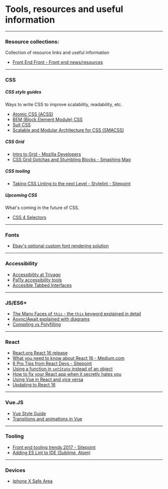 # Tools, resources and useful information

---

### Resource collections:

Collection of resource links and useful information

* [Front End Front - Front end news/resources](https://frontendfront.com/)

---

### CSS

##### CSS style guides

Ways to write CSS to improve scalability, readability, etc.

* [Atomic CSS (ACSS)](https://acss.io/)
* [BEM (Block Element Module) CSS](http://getbem.com/)
* [Suit CSS](https://suitcss.github.io/)
* [Scalable and Modular Architecture for CSS (SMACSS)](https://smacss.com/)

##### CSS Grid

* [Intro to Grid - Mozilla Developers](https://mozilladevelopers.github.io/playground/09-named-lines/)
* [CSS Grid Gotchas and Stumbling Blocks - Smashing Mag](https://www.smashingmagazine.com/2017/09/css-grid-gotchas-stumbling-blocks/)

##### CSS tooling

* [Taking CSS Linting to the next Level - Stylelint - Sitepoint](https://www.sitepoint.com/taking-css-linting-next-level-stylelint/)

##### Upcoming CSS

What's coming in the future of CSS.

* [CSS 4 Selectors](https://webdesign.tutsplus.com/tutorials/intriguing-css-level-4-selectors--cms-29499)

---

### Fonts

* [Ebay's optional custom font rendering solution](http://www.ebaytechblog.com/2017/09/21/ebays-font-loading-strategy/)

---

### Accessibility

* [Accessibility at Trivago](http://tech.trivago.com/2017/09/26/accessibility-at-trivago/)
* [Pa11y accessibility tools](http://pa11y.org/)
* [Accesible Tabbed Interfaces](https://inclusive-components.design/tabbed-interfaces/)

---

### JS/ES6+

* [The Many Faces of `this` - the `this` keyword explained in detail](https://blog.pragmatists.com/the-many-faces-of-this-in-javascript-5f8be40df52e)
* [Async/Await explained with diagrams](http://nikgrozev.com/2017/10/01/async-await/)
* [Compiling vs Polyfilling](https://medium.freecodecamp.org/compiling-vs-polyfills-with-babel-c44279dc7a10)

---

### React

* [React.org React 16 release](https://reactjs.org/blog/2017/09/26/react-v16.0.html)
* [What you need to know about React 16 - Medium.com](https://medium.com/ecmastack/what-you-need-to-know-about-react-16-a4e216522041)
* [6 Pro Tips from React Devs - Sitepoint](https://www.sitepoint.com/6-pro-tips-from-react-developers/)
* [Using a function in `setState` instead of an object](https://medium.com/@shopsifter/using-a-function-in-setstate-instead-of-an-object-1f5cfd6e55d1)
* [How to fix your React app when it secretly hates you](https://medium.com/building-crowdriff/how-to-fix-your-react-app-when-it-secretly-hates-you-8532ffbcc7f9)
* [Using Vue in React and vice versa](https://github.com/akxcv/vuera)
* [Updating to React 16](https://blog.discordapp.com/lessons-from-migrating-a-large-codebase-to-react-16-e60e49102aa6)

---

### Vue.JS

* [Vue Style Guide](https://vuejs.org/v2/style-guide/)
* [Transitions and animations in Vue](https://snipcart.com/blog/vuejs-transitions-animations)

---

### Tooling

* [Front end tooling trends 2017 - Sitepoint](https://www.sitepoint.com/front-end-tooling-trends-2017/?utm_campaign=Front%2BEnd%2BDev%2BWeekly&utm_medium=web&utm_source=Front_End_Dev_Weekly_114)
* [Adding ES Lint to IDE (Sublime, Atom)](https://medium.com/@netczuk/even-faster-code-formatting-using-eslint-22b80d061461)

---

### Devices

* [Iphone X Safe Area](https://www.quirksmode.org/blog/archives/2017/10/safeareainset_v.html)

